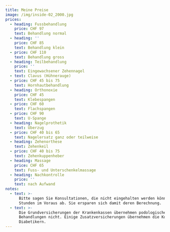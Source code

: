 ```yaml
---
title: Meine Preise
image: /img/inside-02_2000.jpg
prices:
  - heading: Fussbehandlung
    price: CHF 97
    text: Behandlung normal
  - heading: ''
    price: CHF 85
    text: Behandlung klein
  - price: CHF 110
    text: Behandlung gross
  - heading: Teilbehandlung
    price: ''
    text: Eingewachsener Zehennagel
  - text: Clavus (Hühnerauge)
  - price: CHF 45 bis 75
    text: Hornhautbehandlung
  - heading: Orthonoxie
    price: CHF 45
    text: Klebespangen
  - price: CHF 60
    text: Flachspangen
  - price: CHF 90
    text: U-Spange
  - heading: Nagelprothetik
    text: Überzug
  - price: CHF 40 bis 65
    text: Nagelersatz ganz oder teilweise
  - heading: Zehenorthese
    text: Zehenkeil
  - price: CHF 40 bis 75
    text: Zehenkuppenheber
  - heading: Massage
    price: CHF 65
    text: Fuss- und Unterschenkelmassage
  - heading: Nachkontrolle
    price: ''
    text: nach Aufwand
notes:
  - text: >-
      Bitte sagen Sie Konsultationen, die nicht eingehalten werden können, 24
      Stunden im Voraus ab. Sie ersparen sich damit deren Berechnung.
  - text: >-
      Die Grundversicherungen der Krankenkassen übernehmen podologische
      Behandlungen nicht. Einige Zusatzversicherungen übernehmen die Kosten bei
      Diabetikern.
---
```


